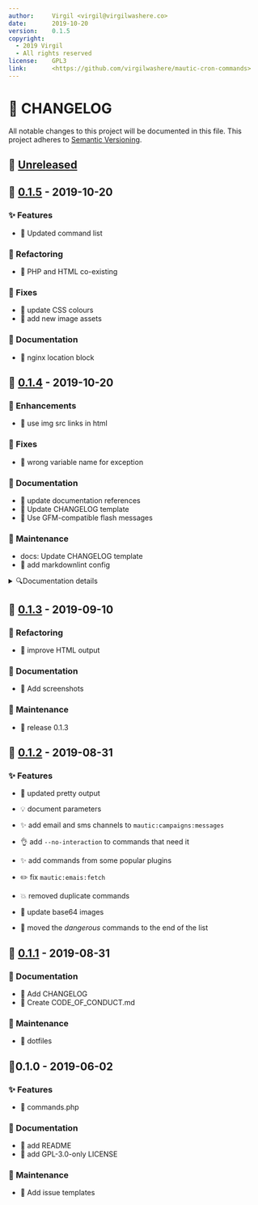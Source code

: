 ```yaml
---
author:     Virgil <virgil@virgilwashere.co>
date:       2019-10-20
version:    0.1.5
copyright:
  - 2019 Virgil
  - All rights reserved
license:    GPL3
link:       <https://github.com/virgilwashere/mautic-cron-commands>
---
```

# 📃 CHANGELOG

All notable changes to this project will be documented in this file.
This project adheres to [Semantic Versioning](http://semver.org/spec/v2.0.0.html).

<a name="unreleased"></a>

## 🚧 [Unreleased]

<a name="0.1.5"></a>
## 🔖 [0.1.5] - 2019-10-20

### ✨ Features

- :tada: Updated command list

### 🎨 Refactoring

- :wrench: PHP and HTML co-existing

### 🐛 Fixes

- :art: update CSS colours
- :bento: add new image assets

### 📝 Documentation

- :memo: nginx location block

<a name="0.1.4"></a>
## 🔖 [0.1.4] - 2019-10-20

### ️️🎉 Enhancements

- :children_crossing: use img src links in html

### 🐛 Fixes

- :bug: wrong variable name for exception

### 📝 Documentation

- :memo: update documentation references
- :wrench: Update CHANGELOG template
- :bug: Use GFM-compatible flash messages

### 🔨 Maintenance

- docs: Update CHANGELOG template
- :rotating_light: add markdownlint config

<details><summary>🔍Documentation details</summary>

- :wrench: add yaml frontmatter to changelog template
- :lipstick: add emoji to changelog
- :rotating_light: Remove Markdown linter warnings

chore: Changelog commit details in summary tag

</details>

<a name="0.1.3"></a>
## 🔖 [0.1.3] - 2019-09-10

### 🎨 Refactoring

- :art: improve HTML output

### 📝 Documentation

- :memo: Add screenshots

### 🔨 Maintenance

- :bookmark: release 0.1.3

<a name="0.1.2"></a>
## 🔖 [0.1.2] - 2019-08-31

### ✨ Features

- :tada: updated pretty output

- :bulb: document parameters
- :sparkles: add email and sms channels to `mautic:campaigns:messages`
- :ok_hand: add `--no-interaction` to commands that need it
- :sparkles: add commands from some popular plugins
- :pencil2: fix `mautic:emais:fetch`
- :boom: removed duplicate commands
- :bento: update base64 images
- :children_crossing: moved the _dangerous_ commands to the end of the list


<a name="0.1.1"></a>
## 🔖 [0.1.1] - 2019-08-31

### 📝 Documentation

- :memo: Add CHANGELOG
- :page_facing_up: Create CODE_OF_CONDUCT.md

### 🔨 Maintenance

- :wrench: dotfiles

<a name="0.1.0"></a>
## 🔖0.1.0 - 2019-06-02

### ✨ Features

- :tada: commands.php

### 📝 Documentation

- :memo: add README
- :page_facing_up: add GPL-3.0-only LICENSE

### 🔨 Maintenance

- :page_facing_up: Add issue templates

[Unreleased]: <https://github.com/virgilwashere/mautic-cron-commands/compare/0.1.5...HEAD>
[0.1.5]: <https://github.com/virgilwashere/mautic-cron-commands/compare/0.1.4...0.1.5>
[0.1.4]: <https://github.com/virgilwashere/mautic-cron-commands/compare/0.1.3...0.1.4>
[0.1.3]: <https://github.com/virgilwashere/mautic-cron-commands/compare/0.1.2...0.1.3>
[0.1.2]: <https://github.com/virgilwashere/mautic-cron-commands/compare/0.1.1...0.1.2>
[0.1.1]: <https://github.com/virgilwashere/mautic-cron-commands/compare/0.1.0...0.1.1>

